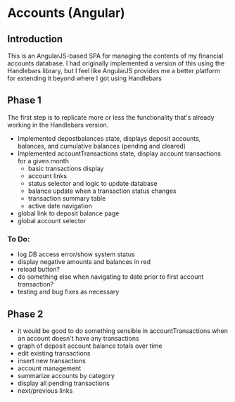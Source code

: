 # Accounts (Angular)

## Introduction

This is an AngularJS-based SPA for managing the contents of my financial
accounts database. I had originally implemented a version of this using
the Handlebars library, but I feel like AngularJS provides me a better
platform for extending it beyond where I got using Handlebars

## Phase 1

The first step is to replicate more or less the functionality that's already
working in the Handlebars version.

* Implemented depostbalances state, displays deposit accounts, balances, and
  cumulative balances (pending and cleared)
* Implemented accountTransactions state, display account transactions for a given month
  * basic transactions display
  * account links
  * status selector and logic to update database
  * balance update when a transaction status changes
  * transaction summary table
  * active date navigation
* global link to deposit balance page
* global account selector

### To Do:

* log DB access error/show system status
* display negative amounts and balances in red
* reload button?
* do something else when navigating to date prior to first account transaction?
* testing and bug fixes as necessary

## Phase 2

* it would be good to do something sensible in accountTransactions when an
  account doesn't have any transactions
* graph of deposit account balance totals over time
* edit existing transactions
* insert new transactions
* account management
* summarize accounts by category
* display all pending transactions
* next/previous links
